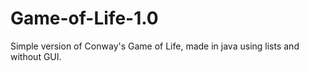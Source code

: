 # Game-of-Life-1.0
Simple version of Conway's Game of Life, made in java using lists and without GUI.
